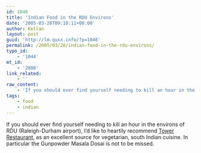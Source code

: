 ```yaml
---
id: 1046
title: 'Indian Food in the RDU Environs'
date: '2005-03-28T09:10:11+00:00'
author: Kellan
layout: post
guid: 'http://lm.quxx.info/?p=1046'
permalink: /2005/03/28/indian-food-in-the-rdu-environs/
typo_id:
    - '1044'
mt_id:
    - '2880'
link_related:
    - ''
raw_content:
    - 'If you should ever find yourself needing to kill an hour in the environs of RDU (Raleigh-Durham airport), I\''d like to heartily recommend [Tower Restaurant](http://towerindianrestaurant.com/), as an excellent source for vegetarian, south Indian cuisine.  In particular the Gunpowder Masala Dosai is not to be missed.'
tags:
    - food
    - indian
---
```


If you should ever find yourself needing to kill an hour in the environs of RDU (Raleigh-Durham airport), I’d like to heartily recommend [Tower Restaurant](http://towerindianrestaurant.com/), as an excellent source for vegetarian, south Indian cuisine. In particular the Gunpowder Masala Dosai is not to be missed.